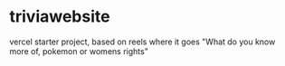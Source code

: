 # triviawebsite
vercel starter project, based on reels where it goes "What do you know more of, pokemon or womens rights"
